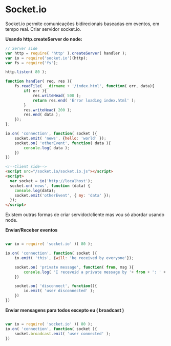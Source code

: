 # Socket.io

Socket.io permite comunicações bidirecionais baseadas em eventos, em tempo real.
Criar servidor socket.io.

**Usando http.createServer do node:**

```js
// Server side
var http = require( 'http' ).createServer( handler );
var io = require('socket.io')(http);
var fs = require('fs');

http.listen( 80 );

function handler( req, res ){
    fs.readFile( __dirname + '/index.html', function( err, data){
        if( err ){
            res.writeHead( 500 );
            return res.end( 'Error loading index.html' );
        }
        res.writeHead( 200 );
        res.end( data );
    });
};

io.on( 'connection', function( socket ){
    socket.emit( 'news', {hello: 'world' });
    socket.on( 'otherEvent', function( data ){
        console.log( data );
    })
})

```
```html
<!--Client side-->
<script src="/socket.io/socket.io.js"></script>
<script>
  var socket = io('http://localhost');
  socket.on('news', function (data) {
    console.log(data);
    socket.emit('otherEvent', { my: 'data' });
  });
</script>
```


Existem outras formas de criar servidor/cliente mas vou só abordar usando node.


**Enviar/Receber eventos**

```js

var io = require( 'socket.io' )( 80 );

io.on( 'connection', function( socket ){
    io.emit( 'this', {will: 'be received by everyone'});

    socket.on( 'private message', function( from, msg ){
        console.log( 'I receveid a private message by '+ from + ': ' + msg);
    })

    socket.on( 'disconnect', function(){
        io.emit( 'user disconnected' );
    })
})

```

**Enviar mensagens para todos excepto eu ( broadcast )**
```js

var io = require( 'socket.io' )( 80 );
io.on( 'connection', function( socket ){
    socket.broadcast.emit( 'user connected' );
})

```
